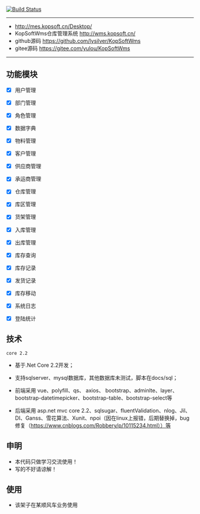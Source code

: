 [![Build Status](https://lysilver.visualstudio.com/kopsoftwms/_apis/build/status/lysilver.KopSoftWms?branchName=master)](https://lysilver.visualstudio.com/kopsoftwms/_build/latest?definitionId=3&branchName=master)

****
* http://mes.kopsoft.cn/Desktop/
* KopSoftWms仓库管理系统 http://wms.kopsoft.cn/
* github源码 https://github.com/lysilver/KopSoftWms
* gitee源码 https://gitee.com/yulou/KopSoftWms

****

## 功能模块
- [x] 用户管理
- [x] 部门管理
- [x] 角色管理
- [x] 数据字典
- [x] 物料管理
- [x] 客户管理
- [x] 供应商管理
- [x] 承运商管理
- [x] 仓库管理
- [x] 库区管理
- [x] 货架管理
- [x] 入库管理
- [x] 出库管理
- [x] 库存查询
- [x] 库存记录
- [x] 发货记录
- [x] 库存移动
- [x] 系统日志
- [x] 登陆统计
  

## 技术
`core 2.2`

* 基于.Net Core 2.2开发；

* 支持sqlserver、mysql数据库，其他数据库未测试，脚本在docs/sql；

* 前端采用 vue、polyfill、qs、 axios、 bootstrap、adminlte、layer、bootstrap-datetimepicker、bootstrap-table、bootstrap-select等

* 后端采用 asp.net mvc core 2.2、sqlsugar、fluentValidation、nlog、Jil、DI、Ganss、雪花算法、Xunit、npoi（因在linux上报错，后期替换掉，bug修复（https://www.cnblogs.com/Robbery/p/10115234.html））等



## 申明
* 本代码只做学习交流使用！
* 写的不好请谅解！

## 使用
* 该架子在某顺风车业务使用

